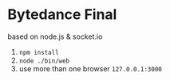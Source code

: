 # **Bytedance Final** 

based on node.js & socket.io

1. `npm install`
2. `node ./bin/web `
3. use more than one browser `127.0.0.1:3000`
